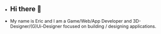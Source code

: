 - ## Hi there 👋 ##
- My name is Eric and I am a Game/Web/App Developer and 3D-Designer/(G)Ui-Designer focused on building / designing applications.

<!---
Nrwx/Nrwx is a ✨ special ✨ repository because its `README.md` (this file) appears on your GitHub profile.
You can click the Preview link to take a look at your changes.
--->

